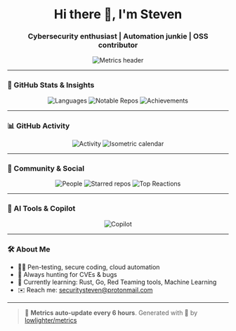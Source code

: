 <h1 align="center">Hi there 👋, I'm Steven</h1>
<h3 align="center">Cybersecurity enthusiast | Automation junkie | OSS contributor</h3>

<p align="center">
  <img src="./metrics/header.svg" alt="Metrics header" />
</p>

---

### 🚀 GitHub Stats & Insights

<p align="center">
  <img src="./metrics/plugin_languages.svg" alt="Languages" />
  <img src="./metrics/plugin_notable.svg" alt="Notable Repos" />
  <img src="./metrics/plugin_achievements.svg" alt="Achievements" />
</p>

---

### 📊 GitHub Activity

<p align="center">
  <img src="./metrics/base.activity.svg" alt="Activity" />
  <img src="./metrics/plugin_isocalendar.svg" alt="Isometric calendar" />
</p>

---

### 👥 Community & Social

<p align="center">
  <img src="./metrics/plugin_people.svg" alt="People" />
  <img src="./metrics/plugin_stars.svg" alt="Starred repos" />
  <img src="./metrics/plugin_reactions.svg" alt="Top Reactions" />
</p>

---

### 🧠 AI Tools & Copilot

<p align="center">
  <img src="./metrics/plugin_copilot.svg" alt="Copilot" />
</p>

---

### 🛠 About Me

- 🧑‍💻 Pen-testing, secure coding, cloud automation  
- 🔐 Always hunting for CVEs & bugs  
- 🌱 Currently learning: Rust, Go, Red Teaming tools, Machine Learning
- ✉️ Reach me: [securitysteven@protonmail.com](mailto:securitysteven@protonmail.com)

---

> 🚧 **Metrics auto-update every 6 hours**. Generated with 💖 by [lowlighter/metrics](https://github.com/lowlighter/metrics)
